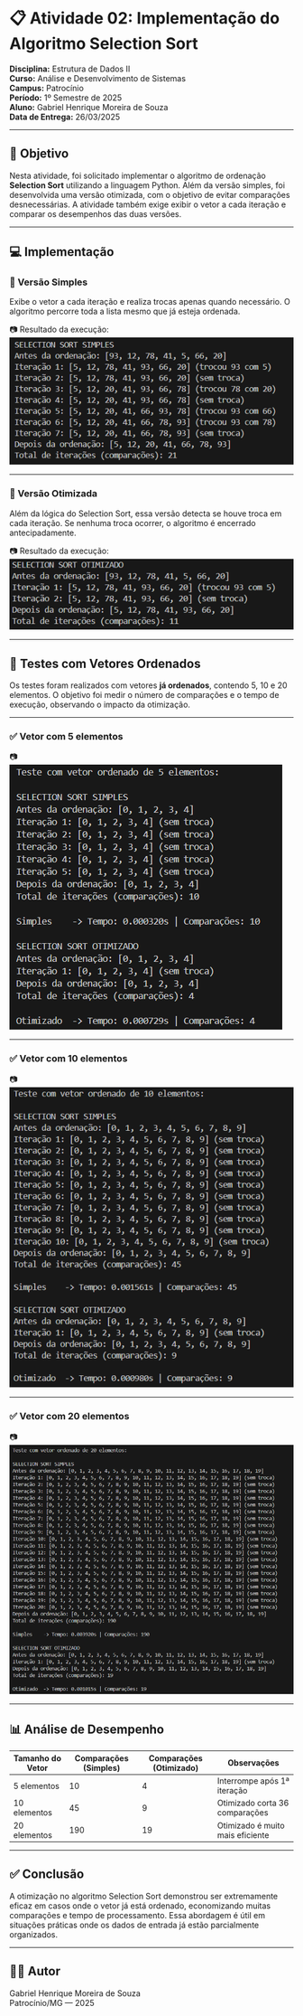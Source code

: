 # 📋 Atividade 02: Implementação do Algoritmo Selection Sort

**Disciplina:** Estrutura de Dados II  
**Curso:** Análise e Desenvolvimento de Sistemas  
**Campus:** Patrocínio  
**Período:** 1º Semestre de 2025  
**Aluno:** Gabriel Henrique Moreira de Souza  
**Data de Entrega:** 26/03/2025  

---

## 📌 Objetivo

Nesta atividade, foi solicitado implementar o algoritmo de ordenação **Selection Sort** utilizando a linguagem Python. Além da versão simples, foi desenvolvida uma versão otimizada, com o objetivo de evitar comparações desnecessárias. A atividade também exige exibir o vetor a cada iteração e comparar os desempenhos das duas versões.

---

## 💻 Implementação

### 🔸 Versão Simples

Exibe o vetor a cada iteração e realiza trocas apenas quando necessário. O algoritmo percorre toda a lista mesmo que já esteja ordenada.

📷 Resultado da execução:
![Simples](prints/simples.png)

---

### 🔹 Versão Otimizada

Além da lógica do Selection Sort, essa versão detecta se houve troca em cada iteração. Se nenhuma troca ocorrer, o algoritmo é encerrado antecipadamente.

📷 Resultado da execução:
![Otimizado](prints/otimizado.png)

---

## 🧪 Testes com Vetores Ordenados

Os testes foram realizados com vetores **já ordenados**, contendo 5, 10 e 20 elementos. O objetivo foi medir o número de comparações e o tempo de execução, observando o impacto da otimização.

---

### ✅ Vetor com 5 elementos

📷  
![Vetor 5](prints/testeVetor5Simples&Ordenado.png)

---

### ✅ Vetor com 10 elementos

📷  
![Vetor 10](prints/testeVetor10Simples&Ordenado.png)

---

### ✅ Vetor com 20 elementos

📷  
![Vetor 20](prints/testeVetor20Simples&Ordenado.png)

---

## 📊 Análise de Desempenho

| Tamanho do Vetor | Comparações (Simples) | Comparações (Otimizado) | Observações |
|------------------|------------------------|--------------------------|-------------|
| 5 elementos      | 10                     | 4                        | Interrompe após 1ª iteração |
| 10 elementos     | 45                     | 9                        | Otimizado corta 36 comparações |
| 20 elementos     | 190                    | 19                       | Otimizado é muito mais eficiente |

---

## ✅ Conclusão

A otimização no algoritmo Selection Sort demonstrou ser extremamente eficaz em casos onde o vetor já está ordenado, economizando muitas comparações e tempo de processamento. Essa abordagem é útil em situações práticas onde os dados de entrada já estão parcialmente organizados.

---

## 👨‍💻 Autor

Gabriel Henrique Moreira de Souza  
Patrocínio/MG — 2025  
